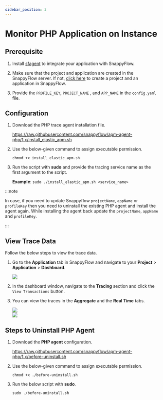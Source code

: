 ```yaml
---
sidebar_position: 3 
---
```

# Monitor PHP Application on Instance

## Prerequisite

1. Install [sfagent](/docs/selfhosted-turbo/Quick_Start/getting_started#sfagent) to integrate your application with SnappyFlow.

2. Make sure that the project and application are created in the SnappyFlow server. If not, [click here](https://stage-docs.snappyflow.io/docs/RUM/agent_installation/others#create-a-project-in-snappyflow-portal) to create a project and an application in SnappyFlow.

3. Provide the `PROFILE_KEY`,  `PROJECT_NAME` , and `APP_NAME`  in the `config.yaml` file.

## Configuration

1. Download the PHP trace agent installation file.

   https://raw.githubusercontent.com/snappyflow/apm-agent-php/1.x/install_elastic_apm.sh

2. Use the below-given command to assign executable permission.
   ```
   chmod +x install_elastic_apm.sh
   ```

3. Run the script with **sudo** and provide the tracing service name as the first argument to the script.

   **Example**: `sudo ./install_elastic_apm.sh <service_name>`

:::note

In case, if you need to update Snappyflow `projectName`, `appName` or `profileKey` then you need to uninstall the existing PHP agent and install the agent again. While installing the agent back update the `projectName`, `appName` and `profileKey`.

:::



## View Trace Data

Follow the below steps to view the trace data.

1. Go to the **Application** tab in SnappyFlow and navigate to your **Project** > **Application** > **Dashboard**.

   <img src="/img/tracing/image_2.png" />

5. In the dashboard window, navigate to the **Tracing** section and click the `View Transactions` button.

6. You can view the traces in the **Aggregate** and the **Real Time** tabs.

   <img src="/img/tracing/image_1.png" />

   <br/>
   
   <img src="/img/tracing/image_3.png" />

## Steps to Uninstall PHP Agent

1. Download the **PHP agent** configuration.

   https://raw.githubusercontent.com/snappyflow/apm-agent-php/1.x/before-uninstall.sh

2. Use the below-given command to assign executable permission.

   `chmod +x ./before-uninstall.sh`

3. Run the below script with **sudo**.

    `sudo ./before-uninstall.sh`
